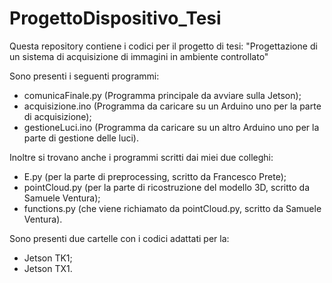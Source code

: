 # ProgettoDispositivo_Tesi

Questa repository contiene i codici per il progetto di tesi:
"Progettazione di un sistema di acquisizione di immagini in ambiente controllato"

Sono presenti i seguenti programmi:

- comunicaFinale.py (Programma principale da avviare sulla Jetson);
- acquisizione.ino (Programma da caricare su un Arduino uno per la parte di acquisizione);
- gestioneLuci.ino (Programma da caricare su un altro Arduino uno per la parte di gestione delle luci).

Inoltre si trovano anche i programmi scritti dai miei due colleghi:

- E.py (per la parte di preprocessing, scritto da Francesco Prete);
- pointCloud.py (per la parte di ricostruzione del modello 3D, scritto da Samuele Ventura);
- functions.py (che viene richiamato da pointCloud.py, scritto da Samuele Ventura).

Sono presenti due cartelle con i codici adattati per la:

- Jetson TK1;
- Jetson TX1.


